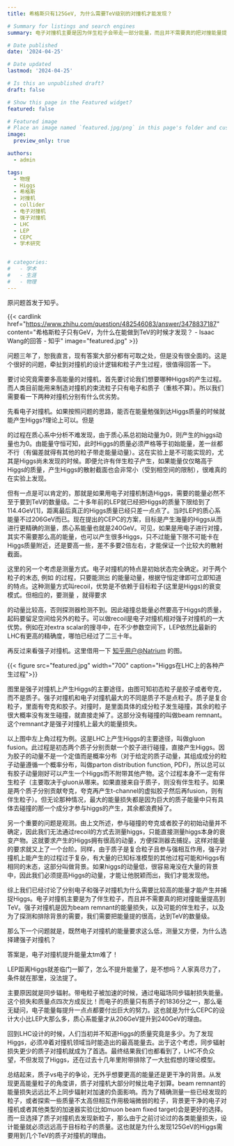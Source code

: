 ```yaml
---
title: 希格斯只有125GeV, 为什么需要TeV级别的对撞机才能发现？

# Summary for listings and search engines
summary: 电子对撞机主要是因为伴生粒子会带走一部分能量，而且并不需要真的把对撞能量提高到TeV。强子对撞机是因为beam remnant的能量损失，以及可能的伴生粒子，以及为了探测和排除背景的需要，我们需要把能量提的很高，达到TeV的数量级。

# Date published
date: '2024-04-25'

# Date updated
lastmod: '2024-04-25'

# Is this an unpublished draft?
draft: false

# Show this page in the Featured widget?
featured: false

# Featured image
# Place an image named `featured.jpg/png` in this page's folder and customize its options here.
image:
  preview_only: true

authors:
  - admin

tags:
  - 物理
  - Higgs
  - 希格斯
  - 对撞机
  - collider
  - 电子对撞机
  - 强子对撞机
  - LHC
  - LEP
  - CEPC
  - 学术研究


# categories:
#   - 学术
#   - 生涯
#   - 物理
---
```


原问题首发于知乎。

{{< cardlink href="https://www.zhihu.com/question/482546083/answer/3478837187" content="希格斯粒子只有GeV，为什么在能做到TeV的时候才发现？ - Isaac Wang的回答 - 知乎" image="featured.jpg" >}}

问题三年了，恕我直言，现有答案大部分都有可取之处，但是没有很全面的。这是个很好的问题，牵扯到对撞机的设计逻辑和粒子产生过程，很值得回答一下。

要讨论究竟需要多高能量的对撞机，首先要讨论我们想要哪种Higgs的产生过程。而人类目前能用来制造对撞机的束流粒子只有电子和质子（重核不算）。所以我们需要看一下两种对撞机分别有什么优劣势。

先看电子对撞机。如果按照问题的思路，能否在能量勉强到达Higgs质量的时候就能产生Higgs?理论上可以。但是

的过程在质心系中分析不难发现，由于质心系总初始动量为0，则产生的higgs动量也为0。由能量守恒可知，此时Higgs的质量必须严格等于初始能量，差一丝都不行（有偏差就得有其他的粒子带走能量动量）。这在实验上是不可能实现的，尤其是Higgs尚未发现的时候。即便允许有伴生粒子产生，如果能量仅仅略高于Higgs的质量，产生Higgs的散射截面也会非常小（受到相空间的限制），很难真的在实验上发现。

但有一点是可以肯定的，那就是如果用电子对撞机制造Higgs，需要的能量必然不至于要到TeV的数量级。二十多年前的LEP就已经把Higgs的质量下限给到了114.4GeV[1]，距离最后真正的Higgs质量已经只差一点点了。当时LEP的质心系能量不过206GeV而已。现在提出的CEPC的方案，目标是产生海量的Higgs从而进行更精确的测量，质心系能量也就是240GeV。可见，如果是用电子进行对撞，其实不需要那么高的能量，也可以产生很多Higgs，只不过能量下限不可能卡在Higgs质量附近，还是要高一些，差不多要2倍左右，才能保证一个比较大的散射截面。

这里的另一个考虑是测量方式。电子对撞机的特点是初始状态完全确定。对于两个粒子的末态, 例如
的过程，只要能测出 的能量动量，根据守恒定律即可立即知道 的特点。这种测量方式叫recoil，优势是不依赖于目标粒子(这里是Higgs)的衰变模式。但相应的，要测量 ，就得要求

的动量比较高，否则探测器检测不到。因此碰撞总能量必然要高于Higgs的质量，起码要留足空间给另外的粒子。可以做recoil是电子对撞机相对强子对撞机的一大优势。例如在对extra scalar的搜寻中，在不少参数空间下，LEP依然比最新的LHC有更高的精确度，哪怕已经过了二三十年。

再反过来看强子对撞机。这里借用一下 [知乎用户@Natrium](https://www.zhihu.com/people/5c41443227394160b4626e2bb42a7ea0) 的图。

{{< figure src="featured.jpg" width="700" caption="Higgs在LHC上的各种产生过程">}}

图里是强子对撞机上产生Higgs的主要途径，由图可知初态粒子是胶子或者夸克，而不是质子。强子对撞机和电子对撞机最大的不同是质子不是点粒子。质子是复合粒子，里面有夸克和胶子。对撞时，是里面具体的成分粒子发生碰撞，其余的粒子很大概率没有发生碰撞，就直接走掉了。这部分没有碰撞的叫做beam remnant。这个remnant才是强子对撞机上最大的能量损失。

以上图中左上角过程为例。这是LHC上产生Higgs的主要途径，叫做gluon fusion。此过程是初态两个质子分别贡献一个胶子进行碰撞，直接产生Higgs。因为胶子的动量不是一个定值而是概率分布（对于给定的质子动量，其组成成分的粒子动量遵循一个概率分布，叫做parton distribution function, PDF)，所以总可以有胶子动量刚好可以产生一个Higgs而不附带其他产物。这个过程本身不一定有伴生粒子（主要取决于gluon从哪来。如果直接来自于质子，则没有伴生粒子。如果是两个质子分别贡献夸克，夸克再产生t-channel的虚拟胶子然后再fusion，则有伴生粒子）。但无论那种情况，最大的能量损失都是因为巨大的质子能量中只有具体去碰撞的那一个成分才参与higgs的产生，其余都浪费掉了。

另一个重要的问题是观测。由上文所述，参与碰撞的夸克或者胶子的初始动量并不确定，因此我们无法通过recoil的方式去测量higgs，只能直接测量higgs本身的衰变产物。这就要求产生的Higgs拥有很高的动量，方便探测器去捕捉。这样对能量的要求就又上了一个台阶。同样，由于质子是复合粒子且参与强相互作用，强子对撞机上能产生的过程过于复杂，有大量的已知标准模型的其他过程可能和Higgs有相同的末态，这部分叫做背景。如果higgs的动量低，很容易淹没在大量的背景中，因此我们必须提高Higgs的动量，才能让他脱颖而出，我们才能发现他。

综上我们已经讨论了分别电子和强子对撞机为什么需要比较高的能量才能产生并捕捉Higgs。电子对撞机主要是为了伴生粒子，而且并不需要真的把对撞能量提高到TeV。强子对撞机是因为beam remnant的能量损失，以及可能的伴生粒子，以及为了探测和排除背景的需要，我们需要把能量提的很高，达到TeV的数量级。

那么下一个问题就是，既然电子对撞机的能量要求这么低，测量又方便，为什么选择建强子对撞机？

答案是，电子对撞机提升能量太tm难了！

LEP距离Higgs就差临门一脚了，怎么不提升能量了，是不想吗？人家真尽力了，条件就在那里，没法提了。

主要原因就是同步辐射。带电粒子被加速的时候，通过电磁场同步辐射损失能量。这个损失和质量点四次方成反比！而电子的质量只有质子的1836分之一，那么毫无疑问，电子能量每提升一点点都要付出巨大的努力。这也就是为什么CEPC的设计大小比LEP大那么多，质心系能量才从206GeV提升到240GeV的理由。

回到LHC设计的时候，人们当初并不知道Higgs的质量究竟是多少。为了发现Higgs，必须冲着对撞机领域当时能造出的最高能量去。出于这个考虑，同步辐射损失更少的质子对撞机就成为了首选。最终结果我们也都看到了，LHC不负众望，不但发现了Higgs，还在过去十几年里附带排除了一大批假想的理论模型。

总结起来，质子vs电子的争论，无外乎想要更高的能量还是更干净的背景。从发现更高能量粒子的角度讲，质子对撞机大部分时候比电子划算。beam remnant的能量损失远远比不上同步辐射对加速的负面影响。而为了精确测量一些已经发现的粒子，或者探索一些质量不太高但相互作用极端微弱的粒子，背景更干净的电子对撞机或者其他类型的加速器实验(比如muon beam fixed target)会是更好的选择。而一旦选择了质子对撞机去发现新粒子，那么由于之前讨论过的各类能量损失，设计能量就必须远远高于目标粒子的质量。这也就是为什么发现125GeV的Higgs需要用到几个TeV的质子对撞机的理由。